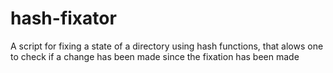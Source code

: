 # hash-fixator
A script for fixing a state of a directory using hash functions, that alows one to check if a change has been made since the fixation has been made
